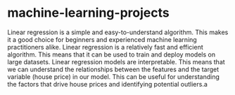 # machine-learning-projects

Linear regression is a simple and easy-to-understand algorithm. This makes it a good choice for beginners and experienced machine learning practitioners alike.
Linear regression is a relatively fast and efficient algorithm. This means that it can be used to train and deploy models on large datasets.
Linear regression models are interpretable. This means that we can understand the relationships between the features and the target variable (house price) in our model. This can be useful for understanding the factors that drive house prices and identifying potential outliers.a
